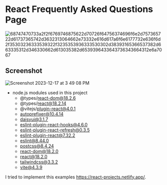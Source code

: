 # React Frequently Asked Questions Page

![68747470733a2f2f6769746875622d70726f64756374696f6e2d757365722d61737365742d3632313064662e73332e616d617a6f6e6177732e636f6d2f35303236333539322f3235353936333530302d38393165366537382d663335312d346330662d613035382d6539396433643736343664312e6a7067](https://github.com/john-fante/my-web-app-projects/assets/50263592/7ed1e1a8-31d2-4abe-af96-574eda39e5c4)


## Screenshot
![Screenshot 2023-12-17 at 3 49 08 PM](https://github.com/john-fante/my-web-app-projects/assets/50263592/4454428d-ccf4-4156-889a-c15d904d1bfd)


- node.js modules used in this project
  - @types/react-dom@18.2.6
  - @types/react@18.2.14
  - @vitejs/plugin-react@4.0.1
  - autoprefixer@10.4.14
  - daisyui@3.1.7
  - eslint-plugin-react-hooks@4.6.0
  - eslint-plugin-react-refresh@0.3.5
  - eslint-plugin-react@7.32.2
  - eslint@8.44.0
  - postcss@8.4.24
  - react-dom@18.2.0
  - react@18.2.0
  - tailwindcss@3.3.2
  - vite@4.3.9

I tried to implement this examples https://react-projects.netlify.app/.
